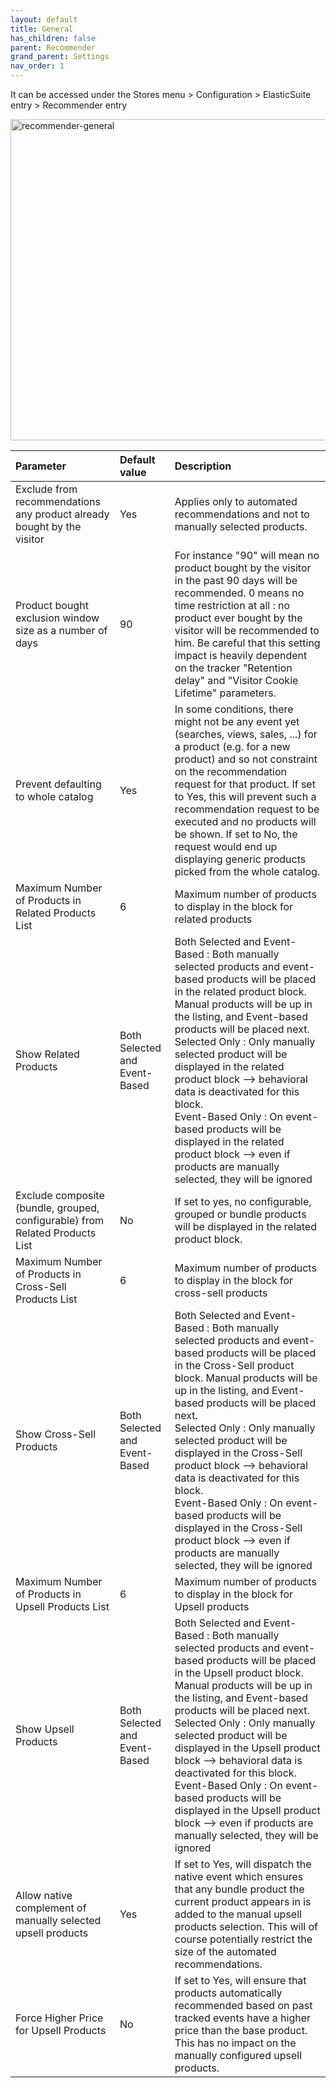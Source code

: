 ```yaml
---
layout: default
title: General
has_children: false
parent: Recommender
grand_parent: Settings
nav_order: 1
---
```


It can be accessed under the Stores menu > Configuration > ElasticSuite entry > Recommender entry

<img width="514" alt="recommender-general" src="https://user-images.githubusercontent.com/98949123/156156551-a51cf777-31de-4d0a-913c-3fc2666685b0.PNG">

| Parameter    | Default value | Description |
|:-------------|:------------------|:------|
|Exclude from recommendations any product already bought by the visitor|Yes|Applies only to automated recommendations and not to manually selected products.|
|Product bought exclusion window size as a number of days|90|For instance "90" will mean no product bought by the visitor in the past 90 days will be recommended. 0 means no time restriction at all : no product ever bought by the visitor will be recommended to him. Be careful that this setting impact is heavily dependent on the tracker "Retention delay" and "Visitor Cookie Lifetime" parameters.|
|Prevent defaulting to whole catalog|Yes|In some conditions, there might not be any event yet (searches, views, sales, ...) for a product (e.g. for a new product) and so not constraint on the recommendation request for that product. If set to Yes, this will prevent such a recommendation request to be executed and no products will be shown. If set to No, the request would end up displaying generic products picked from the whole catalog.|
|Maximum Number of Products in Related Products List|6|Maximum number of products to display in the block for related products|
|Show Related Products|Both Selected and Event-Based|Both Selected and Event-Based : Both manually selected products and event-based products will be placed in the related product block. Manual products will be up in the listing, and Event-based products will be placed next. <br/> Selected Only : Only manually selected product will be displayed in the related product block --> behavioral data is deactivated for this block.<br/>Event-Based Only : On event-based products will be displayed in the related product block --> even if products are manually selected, they will be ignored|
|Exclude composite (bundle, grouped, configurable) from Related Products List|No|If set to yes, no configurable, grouped or bundle products will be displayed in the related product block.|
|Maximum Number of Products in Cross-Sell Products List|6|Maximum number of products to display in the block for cross-sell products|
|Show Cross-Sell Products|Both Selected and Event-Based|Both Selected and Event-Based : Both manually selected products and event-based products will be placed in the Cross-Sell product block. Manual products will be up in the listing, and Event-based products will be placed next. <br/> Selected Only : Only manually selected product will be displayed in the Cross-Sell product block --> behavioral data is deactivated for this block.<br/>Event-Based Only : On event-based products will be displayed in the Cross-Sell product block --> even if products are manually selected, they will be ignored|
|Maximum Number of Products in Upsell Products List|6|Maximum number of products to display in the block for Upsell products|
|Show Upsell Products|Both Selected and Event-Based|Both Selected and Event-Based : Both manually selected products and event-based products will be placed in the Upsell product block. Manual products will be up in the listing, and Event-based products will be placed next. <br/> Selected Only : Only manually selected product will be displayed in the Upsell product block --> behavioral data is deactivated for this block.<br/>Event-Based Only : On event-based products will be displayed in the Upsell product block --> even if products are manually selected, they will be ignored|
|Allow native complement of manually selected upsell products|Yes|If set to Yes, will dispatch the native event which ensures that any bundle product the current product appears in is added to the manual upsell products selection. This will of course potentially restrict the size of the automated recommendations.|
|Force Higher Price for Upsell Products|No|If set to Yes, will ensure that products automatically recommended based on past tracked events have a higher price than the base product. This has no impact on the manually configured upsell products.|




